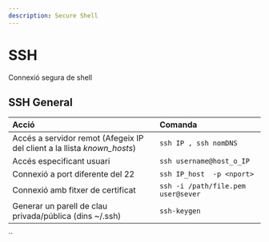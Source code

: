 ```yaml
---
description: Secure Shell
---
```


# SSH

Connexió segura de shell

## SSH General

| Acció | Comanda |
| :--- | :--- |
| Accés a servidor remot \(Afegeix IP del client a la llista _known\_hosts_\) | `ssh IP , ssh nomDNS` |
| Accés especificant usuari |  `ssh username@host_o_IP` |
| Connexió a port diferente del 22 | `ssh IP_host  -p <nport>` |
| Connexió amb fitxer de certificat | `ssh -i /path/file.pem user@sever` |
| Generar un parell de clau privada/pública \(dins ~/.ssh\) | `ssh-keygen` |

\`\`

